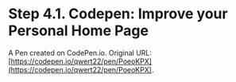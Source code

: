 # Step 4.1. Codepen: Improve your Personal Home Page

A Pen created on CodePen.io. Original URL: [https://codepen.io/qwert22/pen/PoeoKPX](https://codepen.io/qwert22/pen/PoeoKPX).

